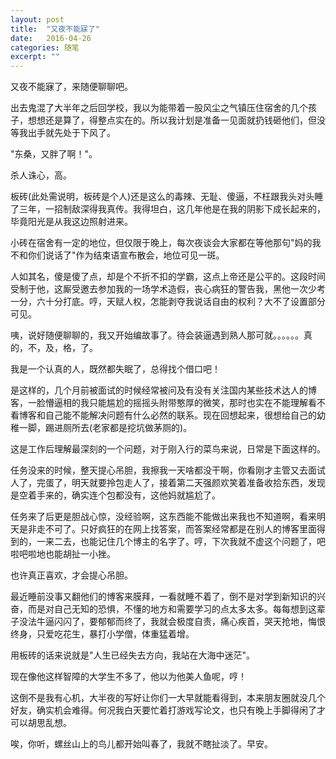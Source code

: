 ```yaml
---
layout: post
title:  "又夜不能寐了"
date:   2016-04-26
categories: 随笔
excerpt: ""
---
```


又夜不能寐了，来随便聊聊吧。

出去鬼混了大半年之后回学校，我以为能带着一股风尘之气镇压住宿舍的几个孩子，想想还是算了，得整点实在的。所以我计划是准备一见面就扔钱砸他们，但没等我出手就先处于下风了。

"东桑，又胖了啊！"。

杀人诛心，高。

板砖(此处需说明，板砖是个人)还是这么的毒辣、无耻、傻逼，不枉跟我头对头睡了三年，一招制敌深得我真传。我得坦白，这几年他是在我的阴影下成长起来的，毕竟阳光是从我这边照射进来。

小砖在宿舍有一定的地位，但仅限于晚上，每次夜谈会大家都在等他那句"妈的我不和你们说话了"作为结束语宣布散会，地位可见一斑。

人如其名，傻是傻了点，却是个不折不扣的学霸，这点上帝还是公平的。这段时间受制于他，这厮受邀去参加我的一场学术造假，丧心病狂的警告我，黑他一次少考一分，六十分打底。哼，天赋人权，怎能剥夺我说话自由的权利？大不了设置部分可见。

咦，说好随便聊聊的，我又开始编故事了。待会装逼遇到熟人那可就。。。。。。真的，不，及，格，了。

我是一个认真的人，既然都失眠了，总得找个借口吧！

是这样的，几个月前被面试的时候经常被问及有没有关注国内某些技术达人的博客，一脸懵逼相的我只能尴尬的摇摇头附带憨厚的微笑，那时也实在不能理解看不看博客和自己能不能解决问题有什么必然的联系。现在回想起来，很想给自己的幼稚一脚，踢进厕所去(老家都是挖坑做茅厕的)。

这是工作后理解最深刻的一个问题，对于刚入行的菜鸟来说，日常是下面这样的。

任务没来的时候，整天提心吊胆，我擦我一天啥都没干啊，你看刚才主管又去面试人了，完蛋了，明天就要拎包走人了，接着第二天强颜欢笑着准备收拾东西，发现是空着手来的，确实连个包都没有，这他妈就尴尬了。

任务来了后更是胆战心惊，没经验啊，这东西能不能做出来我也不知道啊，看来明天是非走不可了。只好疯狂的在网上找答案，而答案经常都是在别人的博客里面得到的，一来二去，也能记住几个博主的名字了。哼，下次我就不虚这个问题了，吧啦吧啦地也能胡扯一小挫。

也许真正喜欢，才会提心吊胆。

最近睡前没事又翻他们的博客来膜拜，一看就睡不着了，倒不是对学到新知识的兴奋，而是对自己无知的恐惧，不懂的地方和需要学习的点太多太多。每每想到这辈子没法牛逼闪闪了，要郁郁而终了，我就会极度自责，痛心疾首，哭天抢地，悔恨终身，只爱吃花生，暴打小学僧，体重猛着增。

用板砖的话来说就是"人生已经失去方向，我站在大海中迷茫"。

现在像他这样智障的大学生不多了，他以为他美人鱼呢，哼！

这倒不是我有心机，大半夜的写好让你们一大早就能看得到，本来朋友圈就没几个好友，确实机会难得。何况我白天要忙着打游戏写论文，也只有晚上手脚得闲了才可以胡思乱想。

唉，你听，螺丝山上的鸟儿都开始叫春了，我就不瞎扯淡了。早安。